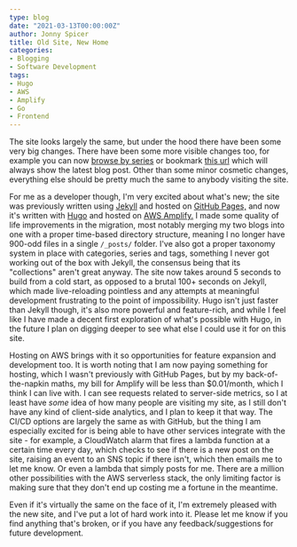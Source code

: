 ```yaml
---
type: blog
date: "2021-03-13T00:00:00Z"
author: Jonny Spicer
title: Old Site, New Home
categories:
- Blogging
- Software Development
tags:
- Hugo
- AWS
- Amplify
- Go
- Frontend
---
```

The site looks largely the same, but under the hood there have been some very big changes. There have been some more visible changes too, for example you can now [browse by series](/series) or bookmark [this url](/blog/latest) which will always show the latest blog post. Other than some minor cosmetic changes, everything else should be pretty much the same to
anybody visiting the site.

For me as a developer though, I'm very excited about what's new; the site was previously written using [Jekyll](https://jekyllrb.com/) and hosted on [GitHub Pages,](https://pages.github.com/) and now it's written with [Hugo](https://gohugo.io/) and hosted on [AWS Amplify.](https://aws.amazon.com/amplify/) I made some quality of life improvements
in the migration, most notably merging my two blogs into one with a proper time-based directory structure, meaning I no longer have 900-odd files in a single ```/_posts/``` folder.
I've also got a proper taxonomy system in place with categories, series and tags, something I never got working out of the box with Jekyll, the consensus being that its "collections"
aren't great anyway. The site now takes around 5 seconds to build from a cold start, as opposed to a brutal 100+ seconds on Jekyll, which made live-reloading pointless and any
attempts at meaningful development frustrating to the point of impossibility. Hugo isn't just faster than Jekyll though, it's also more powerful and feature-rich, and while I feel
like I have made a decent first exploration of what's possible with Hugo, in the future I plan on digging deeper to see what else I could use it for on this site.

Hosting on AWS brings with it so opportunities for feature expansion and development too. It is worth noting that I am now paying something for hosting, which I wasn't previously with
GitHub Pages, but by my back-of-the-napkin maths, my bill for Amplify will be less than $0.01/month, which I think I can live with. I can see requests related to server-side metrics,
so I at least have *some* idea of how many people are visiting my site, as I still don't have any kind of client-side analytics, and I plan to keep it that way. The CI/CD options are
largely the same as with GitHub, but the thing I am especially excited for is being able to have other services integrate with the site - for example, a CloudWatch alarm that fires
a lambda function at a certain time every day, which checks to see if there is a new post on the site, raising an event to an SNS topic if there isn't, which then emails me to let me
know. Or even a lambda that simply posts for me. There are a million other possibilities with the AWS serverless stack, the only limiting factor is making sure that they don't end up
costing me a fortune in the meantime.

Even if it's virtually the same on the face of it, I'm extremely pleased with the new site, and I've put a lot of hard work into it. Please let me know if you find anything that's
broken, or if you have any feedback/suggestions for future development.
